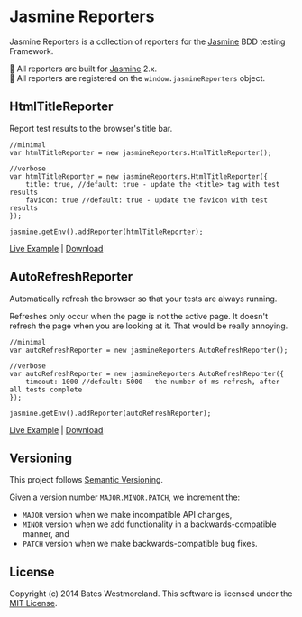 Jasmine Reporters
===

Jasmine Reporters is a collection of reporters for the [Jasmine](http://jasmine.github.io) BDD testing Framework.

:notebook: All reporters are built for [Jasmine](http://jasmine.github.io) 2.x.  
:notebook: All reporters are registered on the `window.jasmineReporters` object.  

HtmlTitleReporter
---

Report test results to the browser's title bar.

    //minimal
    var htmlTitleReporter = new jasmineReporters.HtmlTitleReporter();

    //verbose
    var htmlTitleReporter = new jasmineReporters.HtmlTitleReporter({
        title: true, //default: true - update the <title> tag with test results
        favicon: true //default: true - update the favicon with test results
    });

    jasmine.getEnv().addReporter(htmlTitleReporter);

[Live Example](https://rbwestmoreland.github.com/jasmine-reporters/releases/HtmlTitleReporter/1.0.0/HtmlTitleReporter.html) | [Download](./releases/HtmlTitleReporter/)  


AutoRefreshReporter
---

Automatically refresh the browser so that your tests are always running.
  
Refreshes only occur when the page is not the active page. It doesn't refresh the page when you are looking at it. That would be really annoying.

    //minimal
    var autoRefreshReporter = new jasmineReporters.AutoRefreshReporter();

    //verbose
    var autoRefreshReporter = new jasmineReporters.AutoRefreshReporter({
        timeout: 1000 //default: 5000 - the number of ms refresh, after all tests complete
    });

    jasmine.getEnv().addReporter(autoRefreshReporter);

[Live Example](https://rbwestmoreland.github.com/jasmine-reporters/releases/AutoRefreshReporter/1.0.0/AutoRefreshReporter.html) | [Download](./releases/AutoRefreshReporter/)  

Versioning
---

This project follows [Semantic Versioning](http://semver.org).

Given a version number `MAJOR.MINOR.PATCH`, we increment the:

* `MAJOR` version when we make incompatible API changes,
* `MINOR` version when we add functionality in a backwards-compatible manner, and
* `PATCH` version when we make backwards-compatible bug fixes.

License
---

Copyright (c) 2014 Bates Westmoreland. This software is licensed under the 
[MIT License](./LICENSE.txt).
